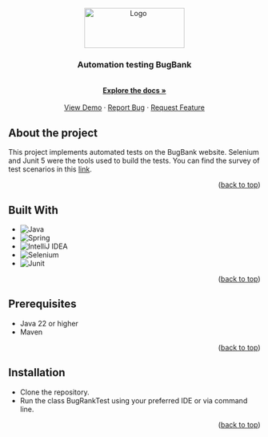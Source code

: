 <br />
<div align="center">
  <a href="https://github.com/gbrluz/automacao-teste-cep">
    <img src="https://bugbank.netlify.app/_next/image?url=%2F_next%2Fstatic%2Fmedia%2Fbugbank.ede6fc83.png&w=256&q=75" alt="Logo" width="200" height="80">
  </a>

  <h3 align="center">Automation testing BugBank</h3>

  <p align="center">
    <br />
    <a href="https://github.com/gbrluz/automacao-teste-bugrank"><strong>Explore the docs »</strong></a>
    <br />
    <br />
    <a href="https://github.com/gbrluz/automacao-teste-bugrank">View Demo</a>
    ·
    <a href="https://github.com/gbrluz/automacao-teste-bugrank/issues/new?labels=bug&template=bug-report---.md">Report Bug</a>
    ·
    <a href="https://github.com/gbrluz/automacao-teste-bugrank/issues/new?labels=enhancement&template=feature-request---.md">Request Feature</a>
  </p>
</div>

## About the project

This project implements automated tests on the BugBank website. Selenium and Junit 5 were the tools used to build the tests.
You can find the survey of test scenarios in this <a href="https://shimmering-danger-a4a.notion.site/Automa-o-de-testes-BugBank-d9456550e7f84a9da4a364bc0e51dd66">link</a>.


<p align="right">(<a href="#readme-top">back to top</a>)</p>


## Built With

* ![Java](https://img.shields.io/badge/java-%23ED8B00.svg?style=for-the-badge&logo=openjdk&logoColor=white)
* ![Spring](https://img.shields.io/badge/spring%20boot-%236DB33F.svg?style=for-the-badge&logo=springboot&logoColor=white)
* ![IntelliJ IDEA](https://img.shields.io/badge/INTELLIJ%20IDEA-black?style=for-the-badge&logo=intellijidea)
* ![Selenium](https://img.shields.io/badge/SELENIUM-black?style=for-the-badge)
* ![Junit](https://img.shields.io/badge/JUNIT-blue?style=for-the-badge)


<p align="right">(<a href="#readme-top">back to top</a>)</p>

## Prerequisites

* Java 22 or higher
* Maven


<p align="right">(<a href="#readme-top">back to top</a>)</p>


## Installation

* Clone the repository.
* Run the class BugRankTest using your preferred IDE or via command line.

<p align="right">(<a href="#readme-top">back to top</a>)</p>
